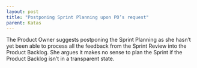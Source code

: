 ```yaml
---
layout: post
title: "Postponing Sprint Planning upon PO’s request"
parent: Katas
---
```

The Product Owner suggests postponing the Sprint Planning as she hasn’t yet been able to process all the feedback from the Sprint Review into the Product Backlog. She argues it makes no sense to plan the Sprint if the Product Backlog isn’t in a transparent state.
